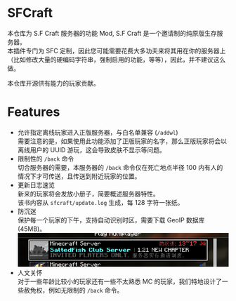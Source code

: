 # SFCraft

本仓库为 S.F Craft 服务器的功能 Mod, S.F Craft 是一个邀请制的纯原版生存服务器。  
本插件专门为 SFC 定制，因此您可能需要花费大多功夫来将其用在你的服务器上（比如修改大量的硬编码字符串，强制启用的功能，等等），因此，并不建议这么做。  

本仓库开源供有能力的玩家贡献。

# Features

- 允许指定离线玩家进入正版服务器，与白名单兼容 (`/addwl`)  
  需要注意的是，如果使用此功能添加了正版玩家的名字，那么正版玩家将会以离线用户的 UUID 游玩，这会导致皮肤不显示等问题。
- 限制性的 `/back` 命令  
  切合服务器的需要，本服务器的 `/back` 命令仅在死亡地点半径 100 内有人的情况下才可传送，且传送到附近玩家的位置。
- 更新日志速览  
  新来的玩家将会发放小册子，简要概述服务器特性。  
  该书内容从 `sfcraft/update.log` 生成，每 128 字符一张纸。
- 防沉迷  
  保护每一个玩家的下午，支持自动识别时区，需要下载 GeoIP 数据库 (45MB)。
  ![img.png](assets/img.png)
- 人文关怀  
  对于一些年龄比较小的玩家还有一些不太熟悉 MC 的玩家，我们特地设计了一些赦免权，例如无限制的 `/back` 命令。